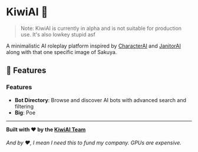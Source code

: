 # KiwiAI 🤖

> Note: KiwiAI is currently in alpha and is not suitable for production use. It's also lowkey stupid asf

A minimalistic AI roleplay platform inspired by [CharacterAI](https://character.ai/) and [JanitorAI](https://janitorai.com/) along with that one specific image of Sakuya.

## 🌟 Features

###  Features
- **Bot Directory**: Browse and discover AI bots with advanced search and filtering
- **Big**: Poe


---

**Built with ❤️ by the [KiwiAI Team](https://github.com/kiwiaichat)**
###### And by ❤️, I mean I need this to fund my company. GPUs are expensive.